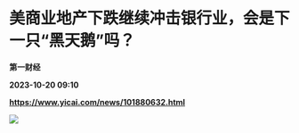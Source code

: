 # 美商业地产下跌继续冲击银行业，会是下一只“黑天鹅”吗？
**第一财经**

**2023-10-20 09:10**

**https://www.yicai.com/news/101880632.html**

![](https://pubimg-10000538.picsh.myqcloud.com/202205100343065956ecf477004.jpg)